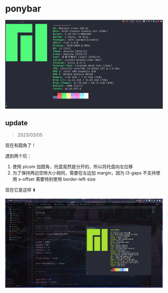 # ponybar

![截图](./screenshots/2023-02-26_13-23.png)

## update

> 2023/03/05

现在有圆角了！

遇到两个坑：

1. 使用 picom 加圆角，托盘竟然是分开的，所以将托盘向左位移
2. 为了保持两边空隙大小相同，需要在左边加 margin，因为 i3-gaps 不支持使用 x-offset 需要特别使用 border-left-size

现在它是这样 ⬇️

![screenshot](./screenshots/2023-03-05_21-29.png)
